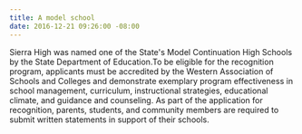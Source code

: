 ```yaml
---
title: A model school
date: 2016-12-21 09:26:00 -08:00
---
```


Sierra High was named one of the State's Model Continuation High Schools by the State Department of Education.To be eligible for the recognition program, applicants must be accredited by the Western Association of Schools and Colleges and demonstrate exemplary program effectiveness in school management, curriculum, instructional strategies, educational climate, and guidance and counseling. As part of the application for recognition, parents, students, and community members are required to submit written statements in support of their schools.